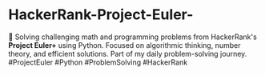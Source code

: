 # HackerRank-Project-Euler-
🚀 Solving challenging math and programming problems from HackerRank's **Project Euler+** using Python. Focused on algorithmic thinking, number theory, and efficient solutions. Part of my daily problem-solving journey. #ProjectEuler #Python #ProblemSolving #HackerRank
